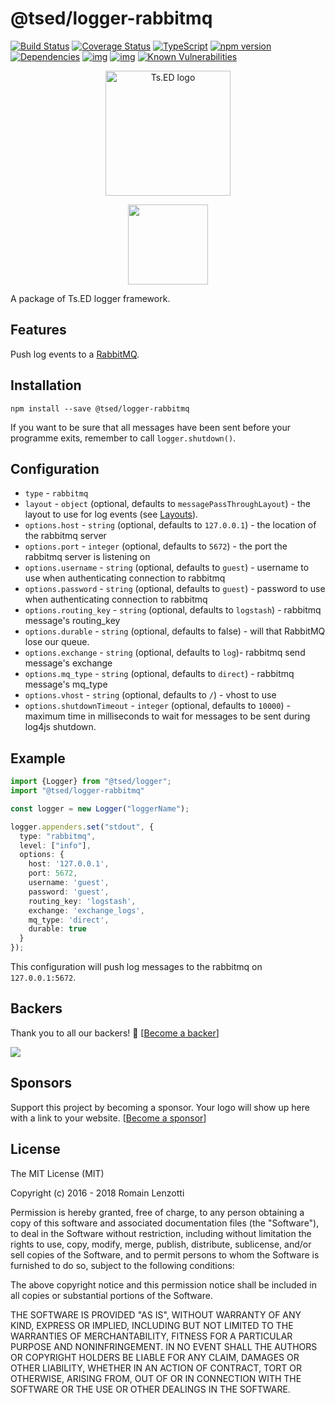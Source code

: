 # @tsed/logger-rabbitmq

[![Build Status](https://travis-ci.org/TypedProject/logger.svg?branch=master)](https://travis-ci.org/TypedProject/logger)
[![Coverage Status](https://coveralls.io/repos/github/TypedProject/logger/badge.svg?branch=master)](https://coveralls.io/github/TypedProject/logger?branch=master)
[![TypeScript](https://badges.frapsoft.com/typescript/love/typescript.svg?v=100)](https://github.com/ellerbrock/typescript-badges/)
[![npm version](https://badge.fury.io/js/%40tsed%2Flogger.svg)](https://badge.fury.io/js/%40tsed%2Flogger)
[![Dependencies](https://david-dm.org/TypedProject/logger.svg)](https://david-dm.org/TypedProject/logger#info=dependencies)
[![img](https://david-dm.org/TypedProject/logger/dev-status.svg)](https://david-dm.org/TypedProject/logger/#info=devDependencies)
[![img](https://david-dm.org/TypedProject/logger/peer-status.svg)](https://david-dm.org/TypedProject/logger/#info=peerDependenciess)
[![Known Vulnerabilities](https://snyk.io/test/github/TypedProject/logger/badge.svg)](https://snyk.io/test/github/TypedProject/ts-express-decorators)

<p style="text-align: center" align="center">
 <a href="https://tsed.io" target="_blank"><img src="https://tsed.io/tsed-og.png" width="200" alt="Ts.ED logo"/></a>
</p>

<div align="center">
<a href="http://www.passportjs.org/">
<img src="https://blog.datalust.co/content/images/2018/09/Seq-380px-1.png" height="128">
</a>
</div>

A package of Ts.ED logger framework. 

## Features

Push log events to a [RabbitMQ](https://www.rabbitmq.com/).

## Installation

```
npm install --save @tsed/logger-rabbitmq
```

If you want to be sure that all messages have been sent before your programme exits, remember to call `logger.shutdown()`.

## Configuration

* `type` - `rabbitmq`
* `layout` - `object` (optional, defaults to `messagePassThroughLayout`) - the layout to use for log events (see [Layouts](https://logger.tsed.io/layouts)).
* `options.host` - `string` (optional, defaults to `127.0.0.1`) - the location of the rabbitmq server
* `options.port` - `integer` (optional, defaults to `5672`) - the port the rabbitmq server is listening on
* `options.username` - `string` (optional, defaults to `guest`) - username to use when authenticating connection to rabbitmq
* `options.password` - `string` (optional, defaults to `guest`) - password to use when authenticating connection to rabbitmq
* `options.routing_key` - `string` (optional, defaults to `logstash`) - rabbitmq message's routing_key
* `options.durable` - `string` (optional, defaults to false) - will that RabbitMQ lose our queue.
* `options.exchange` - `string` (optional, defaults to `log`)- rabbitmq send message's exchange
* `options.mq_type` - `string` (optional, defaults to `direct`) - rabbitmq message's mq_type
* `options.vhost` - `string` (optional, defaults to `/`) - vhost to use
* `options.shutdownTimeout` - `integer` (optional, defaults to `10000`) - maximum time in milliseconds to wait for messages to be sent during log4js shutdown.

## Example

```typescript
import {Logger} from "@tsed/logger";
import "@tsed/logger-rabbitmq"

const logger = new Logger("loggerName");

logger.appenders.set("stdout", {
  type: "rabbitmq",
  level: ["info"],
  options: {
    host: '127.0.0.1',
    port: 5672,
    username: 'guest',
    password: 'guest',
    routing_key: 'logstash',
    exchange: 'exchange_logs',
    mq_type: 'direct',
    durable: true
  }
});
```

This configuration will push log messages to the rabbitmq on `127.0.0.1:5672`.

## Backers

Thank you to all our backers! 🙏 [[Become a backer](https://opencollective.com/tsed#backer)]

<a href="https://opencollective.com/tsed#backers" target="_blank"><img src="https://opencollective.com/tsed/tiers/backer.svg?width=890"></a>


## Sponsors

Support this project by becoming a sponsor. Your logo will show up here with a link to your website. [[Become a sponsor](https://opencollective.com/tsed#sponsor)]

## License

The MIT License (MIT)

Copyright (c) 2016 - 2018 Romain Lenzotti

Permission is hereby granted, free of charge, to any person obtaining a copy of this software and associated documentation files (the "Software"), to deal in the Software without restriction, including without limitation the rights to use, copy, modify, merge, publish, distribute, sublicense, and/or sell copies of the Software, and to permit persons to whom the Software is furnished to do so, subject to the following conditions:

The above copyright notice and this permission notice shall be included in all copies or substantial portions of the Software.

THE SOFTWARE IS PROVIDED "AS IS", WITHOUT WARRANTY OF ANY KIND, EXPRESS OR IMPLIED, INCLUDING BUT NOT LIMITED TO THE WARRANTIES OF MERCHANTABILITY, FITNESS FOR A PARTICULAR PURPOSE AND NONINFRINGEMENT. IN NO EVENT SHALL THE AUTHORS OR COPYRIGHT HOLDERS BE LIABLE FOR ANY CLAIM, DAMAGES OR OTHER LIABILITY, WHETHER IN AN ACTION OF CONTRACT, TORT OR OTHERWISE, ARISING FROM, OUT OF OR IN CONNECTION WITH THE SOFTWARE OR THE USE OR OTHER DEALINGS IN THE SOFTWARE.
